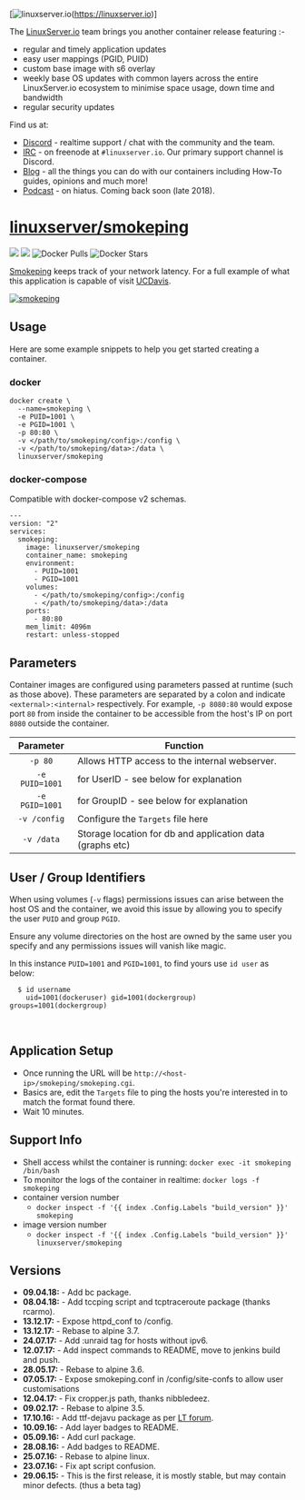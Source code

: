 [![linuxserver.io](https://raw.githubusercontent.com/linuxserver/docker-templates/master/linuxserver.io/img/linuxserver_medium.png)(https://linuxserver.io)]

The [LinuxServer.io](https://linuxserver.io) team brings you another container release featuring :-

 * regular and timely application updates
 * easy user mappings (PGID, PUID)
 * custom base image with s6 overlay
 * weekly base OS updates with common layers across the entire LinuxServer.io ecosystem to minimise space usage, down time and bandwidth
 * regular security updates

Find us at:
* [Discord](https://discord.gg/YWrKVTn) - realtime support / chat with the community and the team.
* [IRC](https://irc.linuxserver.io) - on freenode at `#linuxserver.io`. Our primary support channel is Discord.
* [Blog](https://blog.linuxserver.io) - all the things you can do with our containers including How-To guides, opinions and much more!
* [Podcast](https://podcast.linuxserver.io) - on hiatus. Coming back soon (late 2018).

# [linuxserver/smokeping](https://github.com/linuxserver/docker-smokeping)
[![](https://images.microbadger.com/badges/version/linuxserver/smokeping.svg)](https://microbadger.com/images/linuxserversmokeping "Get your own version badge on microbadger.com")
[![](https://images.microbadger.com/badges/image/linuxserver/smokeping.svg)](https://microbadger.com/images/linuxserver/smokeping "Get your own version badge on microbadger.com")
![Docker Pulls](https://img.shields.io/docker/pulls/linuxserver/smokeping.svg)
![Docker Stars](https://img.shields.io/docker/stars/linuxserver/smokeping.svg)

[Smokeping](https://oss.oetiker.ch/smokeping/) keeps track of your network latency. For a full example of what this application is capable of visit [UCDavis](http://smokeping.ucdavis.edu/cgi-bin/smokeping.fcgi).

[![smokeping](https://camo.githubusercontent.com/e0694ef783e3fd1d74e6776b28822ced01c7cc17/687474703a2f2f6f73732e6f6574696b65722e63682f736d6f6b6570696e672f696e632f736d6f6b6570696e672d6c6f676f2e706e67)](https://oss.oetiker.ch/smokeping/)

## Usage

Here are some example snippets to help you get started creating a container.

### docker

```
docker create \
  --name=smokeping \
  -e PUID=1001 \
  -e PGID=1001 \
  -p 80:80 \
  -v </path/to/smokeping/config>:/config \
  -v </path/to/smokeping/data>:/data \
  linuxserver/smokeping
```


### docker-compose

Compatible with docker-compose v2 schemas.

```
---
version: "2"
services:
  smokeping:
    image: linuxserver/smokeping
    container_name: smokeping
    environment:
      - PUID=1001
      - PGID=1001
    volumes:
      - </path/to/smokeping/config>:/config
      - </path/to/smokeping/data>:/data
    ports:
      - 80:80
    mem_limit: 4096m
    restart: unless-stopped
```

## Parameters

Container images are configured using parameters passed at runtime (such as those above). These parameters are separated by a colon and indicate `<external>:<internal>` respectively. For example, `-p 8080:80` would expose port `80` from inside the container to be accessible from the host's IP on port `8080` outside the container.

| Parameter | Function |
| :----: | --- |
| `-p 80` | Allows HTTP access to the internal webserver. |
| `-e PUID=1001` | for UserID - see below for explanation |
| `-e PGID=1001` | for GroupID - see below for explanation |
| `-v /config` | Configure the `Targets` file here |
| `-v /data` | Storage location for db and application data (graphs etc) |

## User / Group Identifiers

When using volumes (`-v` flags) permissions issues can arise between the host OS and the container, we avoid this issue by allowing you to specify the user `PUID` and group `PGID`.

Ensure any volume directories on the host are owned by the same user you specify and any permissions issues will vanish like magic.

In this instance `PUID=1001` and `PGID=1001`, to find yours use `id user` as below:

```
  $ id username
    uid=1001(dockeruser) gid=1001(dockergroup) groups=1001(dockergroup)
```

&nbsp;
## Application Setup

- Once running the URL will be `http://<host-ip>/smokeping/smokeping.cgi`.
- Basics are, edit the `Targets` file to ping the hosts you're interested in to match the format found there. 
- Wait 10 minutes.



## Support Info

* Shell access whilst the container is running: `docker exec -it smokeping /bin/bash`
* To monitor the logs of the container in realtime: `docker logs -f smokeping`
* container version number 
  * `docker inspect -f '{{ index .Config.Labels "build_version" }}' smokeping`
* image version number
  * `docker inspect -f '{{ index .Config.Labels "build_version" }}' linuxserver/smokeping`

## Versions

* **09.04.18:** - Add bc package.
* **08.04.18:** - Add tccping script and tcptraceroute package (thanks rcarmo).
* **13.12.17:** - Expose httpd_conf to /config.
* **13.12.17:** - Rebase to alpine 3.7.
* **24.07.17:** - Add :unraid tag for hosts without ipv6.
* **12.07.17:** - Add inspect commands to README, move to jenkins build and push.
* **28.05.17:** - Rebase to alpine 3.6.
* **07.05.17:** - Expose smokeping.conf in /config/site-confs to allow user customisations
* **12.04.17:** - Fix cropper.js path, thanks nibbledeez.
* **09.02.17:** - Rebase to alpine 3.5.
* **17.10.16:** - Add ttf-dejavu package as per [LT forum](http://lime-technology.com/forum/index.php?topic=43602.msg507875#msg507875).
* **10.09.16:** - Add layer badges to README.
* **05.09.16:** - Add curl package.
* **28.08.16:** - Add badges to README.
* **25.07.16:** - Rebase to alpine linux.
* **23.07.16:** - Fix apt script confusion.
* **29.06.15:** - This is the first release, it is mostly stable, but may contain minor defects. (thus a beta tag)
